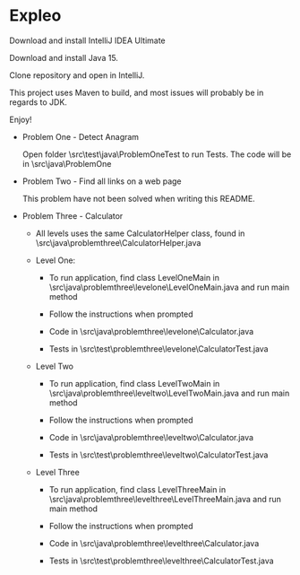 # Expleo

Download and install IntelliJ IDEA Ultimate

Download and install Java 15.

Clone repository and open in IntelliJ.

This project uses Maven to build, and most issues will probably be in regards to JDK. 

Enjoy!


- Problem One - Detect Anagram

  Open folder \src\test\java\ProblemOneTest to run Tests.
  The code will be in \src\java\ProblemOne

- Problem Two - Find all links on a web page

  This problem have not been solved when writing this README.

- Problem Three - Calculator

  - All levels uses the same CalculatorHelper class, found in \src\java\problemthree\CalculatorHelper.java

  - Level One:
    - To run application, find class LevelOneMain in  \src\java\problemthree\levelone\LevelOneMain.java and run main method
    - Follow the instructions when prompted
  
    - Code in \src\java\problemthree\levelone\Calculator.java
    - Tests in \src\test\problemthree\levelone\CalculatorTest.java
  
  - Level Two
    - To run application, find class LevelTwoMain in  \src\java\problemthree\leveltwo\LevelTwoMain.java and run main method
    - Follow the instructions when prompted
  
    - Code in \src\java\problemthree\leveltwo\Calculator.java
    - Tests in \src\test\problemthree\leveltwo\CalculatorTest.java 
  
  - Level Three
    - To run application, find class LevelThreeMain in  \src\java\problemthree\levelthree\LevelThreeMain.java and run main method
    - Follow the instructions when prompted
  
    - Code in \src\java\problemthree\levelthree\Calculator.java
    - Tests in \src\test\problemthree\levelthree\CalculatorTest.java 
